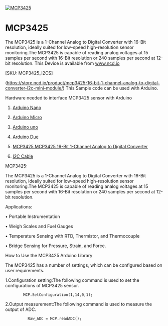 [![MCP3425](MCP3425_I2C.png)](https://store.ncd.io/product/mcp3425-16-bit-1-channel-analog-to-digital-converter-i2c-mini-module/)

# MCP3425

The MCP3425 is a 1-Channel Analog to Digital Converter with 16-Bit resolution, ideally suited for low-speed high-resolution sensor monitoring.The MCP3425 is capable of reading analog voltages at 15 samples per second with 16-Bit resolution or 240 samples per second at 12-bit resolution. 
This Device is available from www.ncd.io 

[SKU: MCP3425_I2CS]

(https://store.ncd.io/product/mcp3425-16-bit-1-channel-analog-to-digital-converter-i2c-mini-module/)
This Sample code can be used with Arduino.

Hardware needed to interface MCP3425 sensor with Arduino

1. <a href="https://store.ncd.io/product/i2c-shield-for-arduino-nano/">Arduino Nano</a>

2. <a href="https://store.ncd.io/product/i2c-shield-for-arduino-micro-with-i2c-expansion-port/">Arduino Micro</a>

3. <a href="https://store.ncd.io/product/i2c-shield-for-arduino-uno/">Arduino uno</a>

4. <a href="https://store.ncd.io/product/dual-i2c-shield-for-arduino-due-with-modular-communications-interface/">Arduino Due</a>

5. <a href="https://store.ncd.io/product/mcp3425-16-bit-1-channel-analog-to-digital-converter-i2c-mini-module/">MCP3425 MCP3425 16-Bit 1-Channel Analog to Digital Converter</a>

6. <a href="https://store.ncd.io/product/i%C2%B2c-cable/">I2C Cable</a>

MCP3425:

The MCP3425 is a 1-Channel Analog to Digital Converter with 16-Bit resolution, ideally suited for low-speed high-resolution sensor monitoring.The MCP3425 is capable of reading analog voltages at 15 samples per second with 16-Bit resolution or 240 samples per second at 12-bit resolution. 

Applications:

• Portable Instrumentation

• Weigh Scales and Fuel Gauges

• Temperature Sensing with RTD, Thermistor, and Thermocouple

• Bridge Sensing for Pressure, Strain, and Force.

How to Use the MCP3425 Arduino Library

The MCP3425 has a number of settings, which can be configured based on user requirements.
          
1.Configuration setting:The following command is used to set the configurations of MCP3425 sensor.

            MCP.SetConfiguration(1,14,0,1);
            
2.Output measurement:The following command is used to measure the output of ADC.

              Raw_ADC = MCP.readADC();
